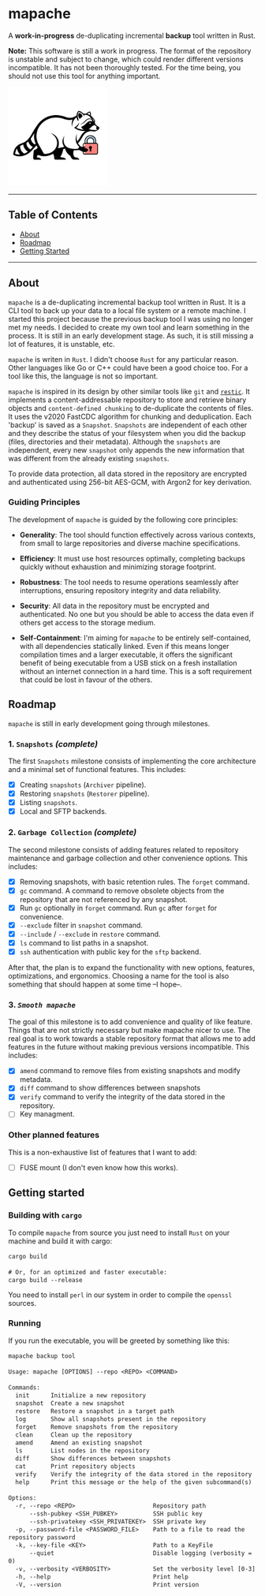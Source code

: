# mapache

A **work-in-progress** de-duplicating incremental **backup** tool written in Rust.

**Note:**
This software is still a work in progress. The format of the repository is unstable and subject to change, which could render different versions incompatible. It has not been thoroughly tested. For the time being, you should not use this tool for anything important.

<img src="doc/res/mapache.png" alt="mapache logo" width="200"/>

---

## Table of Contents

- [About](#about)
- [Roadmap](#roadmap)
- [Getting Started](#getting-started)

---

## About

`mapache` is a de-duplicating incremental backup tool written in Rust. It is a CLI tool to back up your data to a local file system or a remote machine. I started this project because the previous backup tool I was using no longer met my needs. I decided to create my own tool and learn something in the process. It is still in an early development stage. As such, it is still missing a lot of features, it is unstable, etc.

`mapache` is writen in `Rust`. I didn't choose `Rust` for any particular reason. Other languages like Go or C++ could have been a good choice too. For a tool like this, the language is not so important.

`mapache` is inspired in its design by other similar tools like `git` and [`restic`](https://restic.net/). It implements a content-addressable repository to store and retrieve binary objects and `content-defined chunking` to de-duplicate the contents of files. It uses the v2020 FastCDC algorithm for chunking and deduplication. Each 'backup' is saved as a `Snapshot`. `Snapshots` are independent of each other and they describe the status of your filesystem when you did the backup (files, directories and their metadata). Although the `snapshots` are independent, every new `snapshot` only appends the new information that was different from the already existing `snapshots`.

To provide data protection, all data stored in the repository are encrypted and authenticated using 256-bit AES-GCM, with Argon2 for key derivation.

### Guiding Principles

The development of `mapache` is guided by the following core principles:

-   **Generality**: The tool should function effectively across various contexts, from small to large repositories and diverse machine specifications.

-   **Efficiency**: It must use host resources optimally, completing backups quickly without exhaustion and minimizing storage footprint.

-   **Robustness**: The tool needs to resume operations seamlessly after interruptions, ensuring repository integrity and data reliability.

-   **Security**: All data in the repository must be encrypted and authenticated. No one but you should be able to access the data even if others get access to the storage medium.

-   **Self-Containment**: I'm aiming for `mapache` to be entirely self-contained, with all dependencies statically linked. Even if this means longer compilation times and a larger executable, it offers the significant benefit of being executable from a USB stick on a fresh installation without an internet connection in a hard time. This is a soft requirement that could be lost in favour of the others.


## Roadmap

`mapache` is still in early development going through milestones.

### 1. `Snapshots` *(complete)*

The first `Snapshots` milestone consists of implementing the core architecture and a minimal set of functional features. This includes:

- [x] Creating `snapshots` (`Archiver` pipeline).
- [x] Restoring `snapshots` (`Restorer` pipeline).
- [x] Listing `snapshots`.
- [x] Local and SFTP backends.

### 2. `Garbage Collection` *(complete)*

The second milestone consists of adding features related to repository maintenance and garbage collection and other convenience options. This includes:

- [x] Removing snapshots, with basic retention rules. The `forget` command.
- [x] `gc` command. A command to remove obsolete objects from the repository that are not referenced by any snapshot.
- [x] Run `gc` optionally in `forget` command. Run `gc` after `forget` for convenience.
- [x] `--exclude` filter in `snapshot` command.
- [x] `--include` / `--exclude` in `restore` command.
- [x] `ls` command to list paths in a snapshot.
- [x] `ssh` authentication with public key for the `sftp` backend.

After that, the plan is to expand the functionality with new options, features, optimizations, and ergonomics. Choosing a name for the tool is also something that should happen at some time –I hope–.

### 3. *`Smooth mapache`*

The goal of this milestone is to add convenience and quality of like feature. Things that are not strictly necessary but make mapache nicer to use. The real goal is to work towards a stable repository format that allows me to add features in the future without making previous versions incompatible. This includes:

- [x] `amend` command to remove files from existing snapshots and modify metadata.
- [x] `diff` command to show differences between snapshots
- [x] `verify` command to verify the integrity of the data stored in the repository.
- [ ] Key managment.

### Other planned features

This is a non-exhaustive list of features that I want to add:

- [ ] FUSE mount (I don't even know how this works).

## Getting started

### Building with `cargo`
To compile `mapache` from source you just need to install `Rust` on your machine and build it with cargo:

```
cargo build

# Or, for an optimized and faster executable:
cargo build --release
```

You need to install `perl` in our system in order to compile the `openssl` sources.

### Running
If you run the executable, you will be greeted by something like this:

```
mapache backup tool

Usage: mapache [OPTIONS] --repo <REPO> <COMMAND>

Commands:
  init      Initialize a new repository
  snapshot  Create a new snapshot
  restore   Restore a snapshot in a target path
  log       Show all snapshots present in the repository
  forget    Remove snapshots from the repository
  clean     Clean up the repository
  amend     Amend an existing snapshot
  ls        List nodes in the repository
  diff      Show differences between snapshots
  cat       Print repository objects
  verify    Verify the integrity of the data stored in the repository
  help      Print this message or the help of the given subcommand(s)

Options:
  -r, --repo <REPO>                      Repository path
      --ssh-pubkey <SSH_PUBKEY>          SSH public key
      --ssh-privatekey <SSH_PRIVATEKEY>  SSH private key
  -p, --password-file <PASSWORD_FILE>    Path to a file to read the repository password
  -k, --key-file <KEY>                   Path to a KeyFile
      --quiet                            Disable logging (verbosity = 0)
  -v, --verbosity <VERBOSITY>            Set the verbosity level [0-3]
  -h, --help                             Print help
  -V, --version                          Print version
```
